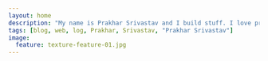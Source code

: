 ```yaml
---
layout: home
description: "My name is Prakhar Srivastav and I build stuff. I love programming, Python, Vim and ice tea, not necessarily in that order."
tags: [blog, web, log, Prakhar, Srivastav, "Prakhar Srivastav"]
image:
  feature: texture-feature-01.jpg
---
```

